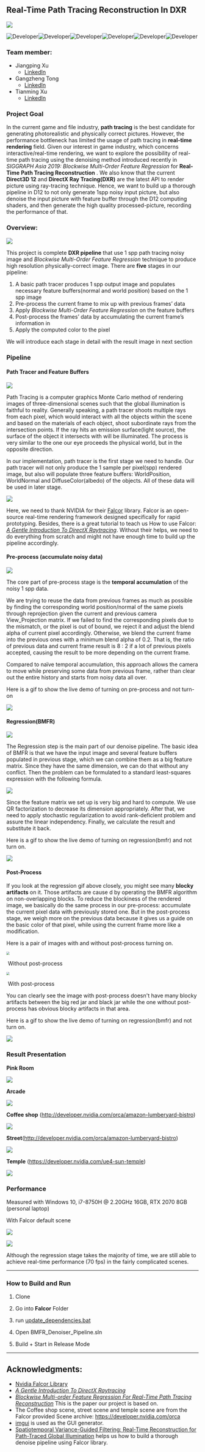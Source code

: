 ## Real-Time Path Tracing Reconstruction In DXR

![](Images/denoise_title_image.PNG)

![Developer](https://img.shields.io/badge/Developer-Jiangping%20Xu-lightgrey.svg)![Developer](https://img.shields.io/badge/Developer-Gangzheng%20Tong-lightgrey.svg)![Developer](https://img.shields.io/badge/Developer-Tianming%20Xu-lightgrey.svg)![Developer](https://img.shields.io/badge/Platform-DXR-blue.svg)![Developer](https://img.shields.io/badge/Version-1.0-brightgreen.svg)![Developer]( https://img.shields.io/badge/Build-Passing-cyan.svg)

### Team member:

- Jiangping Xu
  - [LinkedIn](https://www.linkedin.com/in/jiangping-xu-365b19134)
- Gangzheng Tong
  - [LinkedIn](https://www.linkedin.com/in/gztong)
- Tianming Xu
  - [LinkedIn](https://www.linkedin.com/in/tianming-xu-8bb81816a)

### Project Goal

In the current game and file industry, **path tracing** is the best candidate for generating photorealistic and
physically correct pictures. However, the performance bottleneck has limited the usage of path tracing in
**real-time rendering** field. Given our interest in game industry, which concerns interactive/real-time
rendering, we want to explore the possibility of real-time path tracing using the denoising method
introduced recently in *SIGGRAPH Asia 2019: Blockwise Multi-Order Feature Regression* for **Real-Time**
**Path Tracing Reconstruction** . We also know that the current **Direct3D 12** and **DirectX Ray Tracing(DXR)** are the latest API to render picture using ray-tracing technique. Hence, we want to build up a thorough pipeline in D12 to not only generate 1spp noisy input picture, but also denoise the input picture with feature buffer through the D12 computing shaders, and then generate the high quality processed-picture, recording the performance of that.

### Overview:

![](Images/pipeline_diagram.PNG)

This project is complete **DXR pipeline** that use 1 spp path tracing noisy image and *Blockwise Multi-Order Feature Regression* technique to produce high resolution physically-correct image. There are **five** stages in our pipeline:

1. A basic path tracer produces 1 spp output image and populates necessary feature buffers(normal and world position) based on the 1 spp image
2. Pre-process the current frame to mix up with previous frames’ data
3. Apply *Blockwise Multi-Order Feature Regression* on the feature buffers
4. Post-process the frames’ data by accumulating the current frame’s information in
5. Apply the computed color to the pixel

We will introduce each stage in detail with the result image in next section

### Pipeline

#### Path Tracer and Feature Buffers

![](Images/path_tracer_concept.png)

Path Tracing is a computer graphics Monte Carlo method of rendering images of three-dimensional scenes such that the global illumination is faithful to reality. Generally speaking, a path tracer shoots multiple rays from each pixel, which would interact with all the objects within the scene and based on the materials of each object, shoot subordinate rays from the intersection points. If the ray hits an emission surface(light source), the surface of the object it intersects with will be illuminated. The process is very similar to the one our eye proceeds the physical world, but in the opposite direction.

In our implementation, path tracer is the first stage we need to handle. Our path tracer will not only produce the 1 sample per pixel(spp) rendered image, but also will populate three feature buffers: WorldPosition, WorldNormal and DiffuseColor(albedo) of the objects. All of these data will be used in later stage.

![](Images/demo_basic_path_tracer_ppt.gif)

Here, we need to thank NVIDIA for their [Falcor](https://developer.nvidia.com/falcor) library. Falcor is an open-source real-time rendering framework designed specifically for rapid prototyping. Besides, there is a great tutorial to teach us How to use Falcor: [*A Gentle Introduction To DirectX Raytracing*](http://cwyman.org/code/dxrTutors/dxr_tutors.md.html). Without their helps, we need to do everything from scratch and might not have enough time to build up the pipeline accordingly.



#### Pre-process (accumulate noisy data)

![](Images/pre_process_pic.PNG)

The core part of pre-process stage is the **temporal accumulation** of the noisy 1 spp data.

We are trying to reuse the data from previous frames as much as possible by finding the corresponding world position/normal of the same pixels through reprojection given the current and previous camera View_Projection matrix. If we failed to find the corresponding pixels due to the mismatch, or the pixel is out of bound, we reject it and adjust the blend alpha of current pixel accordingly. Otherwise, we blend the current frame into the previous ones with a minimum blend alpha of 0.2. That is, the ratio of previous data and current frame result is 8 : 2 if a lot of previous pixels accepted, causing the result to be more depending on the current frame.

Compared to naïve temporal accumulation, this approach allows the camera to move while preserving some data from previous frame, rather than clear out the entire history and starts from noisy data all over.

Here is a gif to show the live demo of turning on pre-process and not turn-on

![](Images/preprocess(TAA).gif)

#### Regression(BMFR)

![](Images/regression_pic.PNG)

The Regression step is the main part of our denoise pipeline. The basic idea of BMFR is that we have the input image and several feature buffers populated in previous stage, which we can combine them as a big feature matrix. Since they have the same dimension, we can do that without any conflict. Then the problem can be formulated to a standard least-squares expression with the following formula.

![](Images/formula.png)

Since the feature matrix we set up is very big and hard to compute. We use QR factorization to decrease its dimension appropriately. After that, we need to apply stochastic regularization to avoid rank-deficient problem and assure the linear independency. Finally, we calculate the result and substitute it back. 



Here is a gif to show the live demo of turning on regression(bmfr) and not turn on.

![](Images/regression.gif)



#### Post-Process

If you look at the regression gif above closely, you might see many **blocky artifacts** on it. Those artifacts are cause d by operating the BMFR algorithm on non-overlapping blocks. To reduce the blockiness of the rendered image, we basically do the same process in our pre-process: accumulate the current pixel data with previously stored one. But in the post-process stage, we weigh more on the previous data because it gives us a guide on the basic color of that pixel, while using the current frame more like a modification.



Here is a pair of images with and without post-process turning on.

<img src="Images/no_post_process.PNG" style="zoom:50%;" />

​																		Without post-process

<img src="Images/with_post_process.PNG" style="zoom:50%;" />

​																	     With post-process

You can clearly see the image with post-process doesn't have many blocky artifacts between the big red jar and black jar while the one without post-process has obvious blocky artifacts in that area.

Here is a gif to show the live demo of turning on regression(bmfr) and not turn on.

![](Images/postprocessing.gif)



### Result Presentation

**Pink Room**

![](Images/denoise.gif)

**Arcade**

![](Images/arcade.PNG)

**Coffee shop** (http://developer.nvidia.com/orca/amazon-lumberyard-bistro)

![](Images/coffee_shop.PNG)

**Street**(http://developer.nvidia.com/orca/amazon-lumberyard-bistro)

![](Images/street.PNG)

**Temple** (https://developer.nvidia.com/ue4-sun-temple)

![](Images/temple.PNG)



### Performance

Measured with Windows 10, i7-8750H @ 2.20GHz 16GB, RTX 2070 8GB (personal laptop)

With Falcor default scene

![](Images/Frame_time_Breakdown.png)



![](Images/Average_FPS.png)

Although the regression stage takes the majority of time, we are still able to achieve real-time performance (70 fps) in the fairly complicated scenes.

------



### How to Build and Run

1. Clone

2. Go into **Falcor** Folder 
3. run [update_dependencies.bat](https://github.com/gztong/BMFR-DXR-Denoiser/blob/master/Falcor/update_dependencies.bat)
4. Open BMFR_Denoiser_Pipeline.sln
5. Build + Start in Release Mode

----------------------------------------------------------------------------------------------
Acknowledgments:
----------------------------------------------------------------------------------------------

- [Nvidia Falcor Library](https://developer.nvidia.com/falcor)
- [*A Gentle Introduction To DirectX Raytracing*](http://cwyman.org/code/dxrTutors/dxr_tutors.md.html)
- *[Blockwise Multi-order Feature Regression For Real-Time Path Tracing Reconstruction](http://www.tut.fi/vga/publications/Blockwise_Multi-Order_Feature_Regression_for_Real-Time_Path_Tracing_Reconstruction.html)* This is the paper our project is based on.
- The Coffee shop scene, street scene and temple scene are from the Falcor provided Scene archive: https://developer.nvidia.com/orca
- [imgui](https://github.com/ocornut/imgui) is used as the GUI generator.
- [Spatiotemporal Variance-Guided Filtering: Real-Time Reconstruction for Path-Traced Global Illumination](https://research.nvidia.com/publication/2017-07_Spatiotemporal-Variance-Guided-Filtering%3A)     helps us how to build a thorough denoise pipeline using Falcor library.